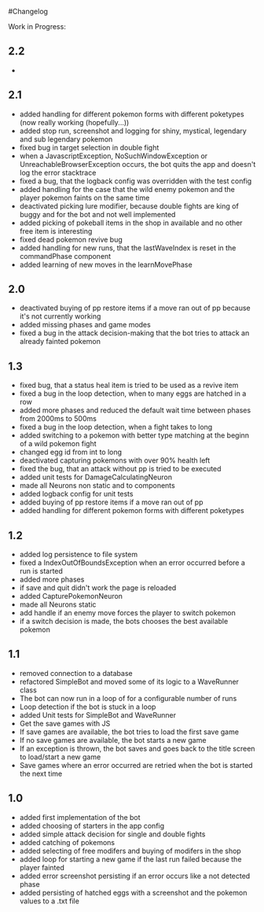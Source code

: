 #Changelog

Work in Progress:

## 2.2
-

## 2.1
- added handling for different pokemon forms with different poketypes (now really working (hopefully...))
- added stop run, screenshot and logging for shiny, mystical, legendary and sub legendary pokemon
- fixed bug in target selection in double fight
- when a JavascriptException, NoSuchWindowException or UnreachableBrowserException occurs, the bot quits the app and doesn't log the error stacktrace
- fixed a bug, that the logback config was overridden with the test config
- added handling for the case that the wild enemy pokemon and the player pokemon faints on the same time
- deactivated picking lure modifier, because double fights are king of buggy and for the bot and not well implemented
- added picking of pokeball items in the shop in available and no other free item is interesting
- fixed dead pokemon revive bug
- added handling for new runs, that the lastWaveIndex is reset in the commandPhase component
- added learning of new moves in the learnMovePhase

## 2.0
- deactivated buying of pp restore items if a move ran out of pp because it's not currently working
- added missing phases and game modes
- fixed a bug in the attack decision-making that the bot tries to attack an already fainted pokemon

## 1.3
- fixed bug, that a status heal item is tried to be used as a revive item
- fixed a bug in the loop detection, when to many eggs are hatched in a row
- added more phases and reduced the default wait time between phases from 2000ms to 500ms
- fixed a bug in the loop detection, when a fight takes to long
- added switching to a pokemon with better type matching at the beginn of a wild pokemon fight
- changed egg id from int to long
- deactivated capturing pokemons with over 90% health left
- fixed the bug, that an attack without pp is tried to be executed
- added unit tests for DamageCalculatingNeuron
- made all Neurons non static and to components
- added logback config for unit tests
- added buying of pp restore items if a move ran out of pp
- added handling for different pokemon forms with different poketypes

## 1.2
- added log persistence to file system
- fixed a IndexOutOfBoundsException when an error occurred before a run is started
- added more phases
- if save and quit didn't work the page is reloaded
- added CapturePokemonNeuron
- made all Neurons static
- add handle if an enemy move forces the player to switch pokemon
- if a switch decision is made, the bots chooses the best available pokemon

## 1.1
- removed connection to a database
- refactored SimpleBot and moved some of its logic to a WaveRunner class
- The bot can now run in a loop of for a configurable number of runs
- Loop detection if the bot is stuck in a loop
- added Unit tests for SimpleBot and WaveRunner
- Get the save games with JS
- If save games are available, the bot tries to load the first save game
- If no save games are available, the bot starts a new game
- If an exception is thrown, the bot saves and goes back to the title screen to load/start a new game
- Save games where an error occurred are retried when the bot is started the next time

## 1.0
- added first implementation of the bot
- added choosing of starters in the app config
- added simple attack decision for single and double fights
- added catching of pokemons
- added selecting of free modifers and buying of modifers in the shop
- added loop for starting a new game if the last run failed because the player fainted
- added error screenshot persisting if an error occurs like a not detected phase
- added persisting of hatched eggs with a screenshot and the pokemon values to a .txt file